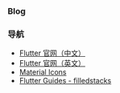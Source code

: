 

### Blog

<!-- `2019年07月12日` [（草稿）一个 Flutter 程序是怎么跑起来的](flutter/howtorun/howtorun.md) -->


### 导航

- [Flutter 官网（中文）](https://flutter-io.cn/docs)  
- [Flutter 官网（英文）](https://flutter.dev/docs)
- [Material Icons](https://material.io/tools/icons/?icon=account_balance&style=baseline)
- [Flutter Guides - filledstacks](https://www.filledstacks.com)